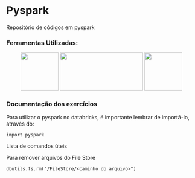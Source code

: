 # Pyspark
Repositório de códigos em pyspark
<h3> Ferramentas Utilizadas: </h3>
<div class = "imagens" align = "center">
<img width="100" height="100" src= "https://user-images.githubusercontent.com/53180510/154073337-07cde789-eadd-478f-839a-4b64ac5a2831.png">
  
<img width="220" height="100" src= "https://user-images.githubusercontent.com/53180510/154073772-52f8f139-3683-4863-b6d8-7b6a6d0a204c.png">

<img width="100" height="100" src= "https://user-images.githubusercontent.com/53180510/154072962-1eb2c023-0bf8-49fc-b4be-843ad0eef4ce.png">
</div>

<h3>Documentação dos exercícios</h3>

<p> Para utilizar o pyspark no databricks, é importante lembrar de importá-lo, através do:</p>

``import pyspark``
<p> Lista de comandos úteis </p>
<p> Para remover arquivos do File Store</p>

` dbutils.fs.rm("/FileStore/<caminho do arquivo>") `
